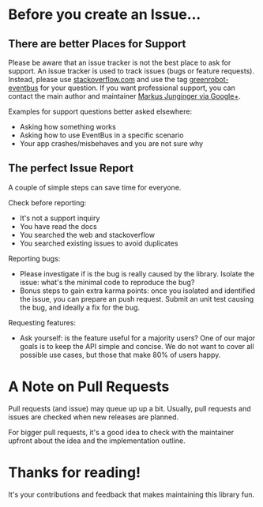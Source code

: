 Before you create an Issue...
=============================

There are better Places for Support
-----------------------------------
Please be aware that an issue tracker is not the best place to ask for support. An issue tracker is used to track issues (bugs or feature requests).
Instead, please use [stackoverflow.com](http://stackoverflow.com/questions/tagged/greenrobot-eventbus?sort=frequent) and use the tag [greenrobot-eventbus](http://stackoverflow.com/tags/greenrobot-eventbus/info) for your question.
If you want professional support, you can contact the main author and maintainer [Markus Junginger via Google+](https://plus.google.com/+MarkusJunginger/posts).

Examples for support questions better asked elsewhere:

* Asking how something works
* Asking how to use EventBus in a specific scenario
* Your app crashes/misbehaves and you are not sure why

The perfect Issue Report
------------------------
A couple of simple steps can save time for everyone.

Check before reporting:

* It's not a support inquiry
* You have read the docs
* You searched the web and stackoverflow
* You searched existing issues to avoid duplicates

Reporting bugs:

 * Please investigate if is the bug is really caused by the library. Isolate the issue: what's the minimal code to reproduce the bug?
 * Bonus steps to gain extra karma points: once you isolated and identified the issue, you can prepare an push request. Submit an unit test causing the bug, and ideally a fix for the bug.

Requesting features:

 * Ask yourself: is the feature useful for a majority users? One of our major goals is to keep the API simple and concise. We do not want to cover all possible use cases, but those that make 80% of users happy.

A Note on Pull Requests
=======================
Pull requests (and issue) may queue up up a bit. Usually, pull requests and issues are checked when new releases are planned.

For bigger pull requests, it's a good idea to check with the maintainer upfront about the idea and the implementation outline.

Thanks for reading!
===================
It's your contributions and feedback that makes maintaining this library fun.
